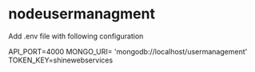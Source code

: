 # nodeusermanagment

Add .env file with following configuration

API_PORT=4000
MONGO_URI= 'mongodb://localhost/usermanagement'
TOKEN_KEY=shinewebservices
